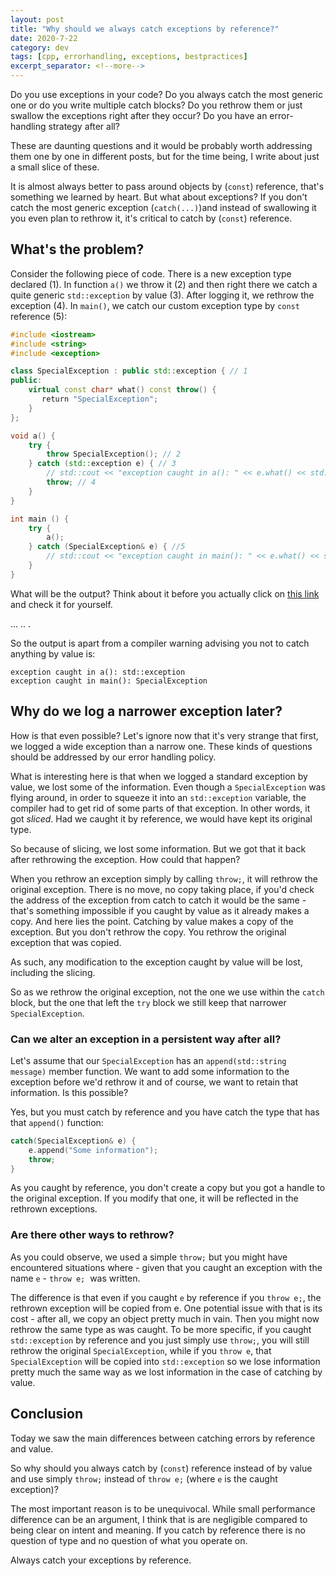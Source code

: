 ```yaml
---
layout: post
title: "Why should we always catch exceptions by reference?"
date: 2020-7-22
category: dev
tags: [cpp, errorhandling, exceptions, bestpractices]
excerpt_separator: <!--more-->
---
```

Do you use exceptions in your code? Do you always catch the most generic one or do you write multiple catch blocks? Do you rethrow them or just swallow the exceptions right after they occur? Do you have an error-handling strategy after all?
<!--more-->

These are daunting questions and it would be probably worth addressing them one by one in different posts, but for the time being, I write about just a small slice of these. 

It is almost always better to pass around objects by (`const`) reference, that's something we learned by heart. But what about exceptions? If you don't catch the most generic exception (`catch(...)`)and instead of swallowing it you even plan to rethrow it, it's critical to catch by (`const`) reference.

## What's the problem?

Consider the following piece of code. There is a new exception type declared (1). In function `a()` we throw it (2) and then right there we catch a quite generic `std::exception` by value (3). After logging it, we rethrow the exception (4). In `main()`, we catch our custom exception type by `const` reference (5):

```cpp
#include <iostream>
#include <string>
#include <exception>

class SpecialException : public std::exception { // 1
public:
    virtual const char* what() const throw() {
       return "SpecialException";
    }
};

void a() {
    try {
        throw SpecialException(); // 2
    } catch (std::exception e) { // 3
        // std::cout << "exception caught in a(): " << e.what() << std::endl;
        throw; // 4
    }
}

int main () {
    try {
        a();
    } catch (SpecialException& e) { //5
        // std::cout << "exception caught in main(): " << e.what() << std::endl;
    }
}
```

What will be the output? Think about it before you actually click on [this link](http://coliru.stacked-crooked.com/a/c1f8591d71f76097) and check it for yourself.

...
..
.

So the output is apart from a compiler warning advising you not to catch anything by value is:

```
exception caught in a(): std::exception
exception caught in main(): SpecialException
```

## Why do we log a narrower exception later?

How is that even possible? Let's ignore now that it's very strange that first, we logged a wide exception than a narrow one. These kinds of questions should be addressed by our error handling policy.

What is interesting here is that when we logged a standard exception by value, we lost some of the information. Even though a `SpecialException` was flying around, in order to squeeze it into an `std::exception` variable, the compiler had to get rid of some parts of that exception. In other words, it got _sliced_. Had we caught it by reference, we would have kept its original type.

So because of slicing, we lost some information. But we got that it back after rethrowing the exception. How could that happen?

When you rethrow an exception simply by calling `throw;`, it will rethrow the original exception. There is no move, no copy taking place, if you'd check the address of the exception from catch to catch it would be the same - that's something impossible if you caught by value as it already makes a copy. And here lies the point. Catching by value makes a copy of the exception. But you don't rethrow the copy. You rethrow the original exception that was copied.

As such, any modification to the exception caught by value will be lost, including the slicing.

So as we rethrow the original exception, not the one we use within the `catch` block, but the one that left the `try` block we still keep that narrower `SpecialException`.

### Can we alter an exception in a persistent way after all?

Let's assume that our `SpecialException` has an `append(std::string message)` member function. We want to add some information to the exception before we'd rethrow it and of course, we want to retain that information. Is this possible?

Yes, but you must catch by reference and you have catch the type that has that `append()` function:

```cpp
catch(SpecialException& e) {
    e.append("Some information");
    throw;
}
```

As you caught by reference, you don't create a copy but you got a handle to the original exception. If you modify that one, it will be reflected in the rethrown exceptions.

### Are there other ways to rethrow?

As you could observe, we used a simple `throw;` but you might have encountered situations where - given that you caught an exception with the name `e` - `throw e;`  was written.

The difference is that even if you caught `e` by reference if you `throw e;`, the rethrown exception will be copied from e. One potential issue with that is its cost - after all, we copy an object pretty much in vain. Then you might now rethrow the same type as was caught. To be more specific, if you caught `std::exception` by reference and you just simply use `throw;`, you will still rethrow the original `SpecialException`, while if you `throw e`, that `SpecialException` will be copied into `std::exception` so we lose information pretty much the same way as we lost information in the case of catching by value.

## Conclusion

Today we saw the main differences between catching errors by reference and value.

So why should you always catch by (`const`) reference instead of by value and use simply `throw;` instead of `throw e;` (where `e` is the caught exception)?

The most important reason is to be unequivocal. While small performance difference can be an argument, I think that is are negligible compared to being clear on intent and meaning. If you catch by reference there is no question of type and no question of what you operate on. 

Always catch your exceptions by reference.
